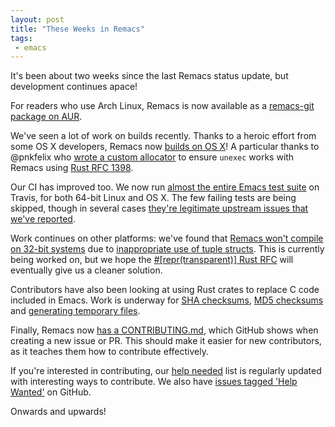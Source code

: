 ```yaml
--- 
layout: post
title: "These Weeks in Remacs"
tags:
 - emacs
---
```


It's been about two weeks since the last Remacs status update, but
development continues apace!

For readers who use Arch Linux, Remacs is now available as a
[remacs-git package on AUR](https://aur.archlinux.org/packages/remacs-git/).

We've seen a lot of work on builds recently. Thanks to a heroic effort
from some OS X developers, Remacs now
[builds on OS X](https://github.com/Wilfred/remacs/issues/38)! A
particular thanks to @pnkfelix who
[wrote a custom allocator](https://github.com/Wilfred/remacs/pull/112)
to ensure `unexec` works with Remacs using
[Rust RFC 1398](https://github.com/rust-lang/rfcs/blob/master/text/1398-kinds-of-allocators.md).

Our CI has improved too. We now run
[almost the entire Emacs test suite](https://github.com/Wilfred/remacs/pull/102)
on Travis, for both 64-bit Linux and OS X. The few failing tests are
being skipped, though in several cases
[they're legitimate upstream issues that we've reported](https://debbugs.gnu.org/cgi/bugreport.cgi?bug=25534).

Work continues on other platforms: we've found that
[Remacs won't compile on 32-bit systems](https://github.com/Wilfred/remacs/issues/95)
due to
[inappropriate use of tuple structs](https://github.com/rust-lang/rust/issues/39394). This
is currently being worked on, but we hope the
[#[repr(transparent)] Rust RFC](https://github.com/rust-lang/rfcs/pull/1758/files?short_path=01fbc76)
will eventually give us a cleaner solution.

Contributors have also been looking at using Rust crates to replace C
code included in Emacs. Work is underway for
[SHA checksums](https://github.com/Wilfred/remacs/issues/80),
[MD5 checksums](https://github.com/Wilfred/remacs/issues/117) and
[generating temporary files](https://github.com/Wilfred/remacs/issues/103).

Finally, Remacs now
[has a CONTRIBUTING.md](https://github.com/Wilfred/remacs/blob/master/CONTRIBUTING.md),
which GitHub shows when creating a new issue or PR. This should make
it easier for new contributors, as it teaches them how to contribute effectively.

If you're interested in contributing, our
[help needed](https://github.com/Wilfred/remacs#help-needed) list
is regularly updated with interesting ways to contribute. We also have
[issues tagged 'Help Wanted'](https://github.com/Wilfred/remacs/labels/help%20wanted)
on GitHub.

Onwards and upwards!
